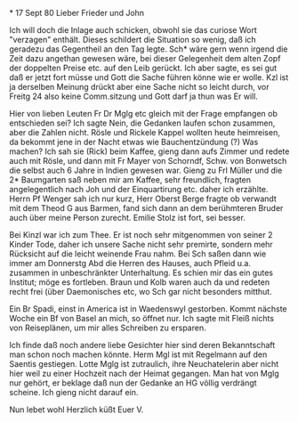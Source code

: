  <Heinrichsbad>* 17 Sept 80
Lieber Frieder und John

Ich will doch die Inlage auch schicken, obwohl sie das curiose Wort "verzagen" enthält. Dieses schildert die Situation so wenig, daß ich geradezu das Gegentheil an den Tag legte. Sch<ott>* wäre gern wenn irgend die Zeit dazu angethan gewesen wäre, bei dieser Gelegenheit dem alten Zopf der doppelten Preise etc. auf den Leib gerückt. Ich aber sagte, es sei gut daß er jetzt fort müsse und Gott die Sache führen könne wie er wolle. Kzl ist ja derselben Meinung drückt aber eine Sache nicht so leicht durch, vor Freitg 24 also keine Comm.sitzung und Gott darf ja thun was Er will.

Hier von lieben Leuten Fr Dr Mglg etc gleich mit der Frage empfangen ob entschieden sei? Ich sagte Nein, die Gedanken laufen schon zusammen, aber die Zahlen nicht. Rösle und Rickele Kappel wollten heute heimreisen, da bekommt jene in der Nacht etwas wie Bauchentzündung (?) Was machen? Ich sah sie (Rick) beim Kaffee, gieng dann aufs Zimmer und redete auch mit Rösle, und dann mit Fr Mayer von Schorndf, Schw. von Bonwetsch die selbst auch 6 Jahre in Indien gewesen war. Gieng zu Frl Müller und die 2* Baumgarten saß neben mir am Kaffee, sehr freundlich, fragten angelegentlich nach Joh und der Einquartirung etc. daher ich erzählte. Herrn Pf Wenger sah ich nur kurz, Herr Oberst Berge fragte ob verwandt mit dem Theod G aus Barmen, fand sich dann an dem berühmteren Bruder auch über meine Person zurecht. Emilie Stolz ist fort, sei besser.

Bei Kinzl war ich zum Thee. Er ist noch sehr mitgenommen von seiner 2 Kinder Tode, daher ich unsere Sache nicht sehr premirte, sondern mehr Rücksicht auf die leicht weinende Frau nahm. Bei Sch saßen dann wie immer am Donnerstg Abd die Herren des Hauses, auch Pfleid u.a. zusammen in unbeschränkter Unterhaltung. Es schien mir das ein gutes Institut; möge es fortleben. Braun und Kolb waren auch da und redeten recht frei (über Daemonisches etc, wo Sch gar nicht besonders mitthut.

Ein Br Spadi, einst in America ist in Waedenswyl gestorben. Kommt nächste Woche ein Bf von Basel an mich, so öffnet nur. Ich sagte mit Fleiß nichts von Reiseplänen, um mir alles Schreiben zu ersparen.

Ich finde daß noch andere liebe Gesichter hier sind deren Bekanntschaft man schon noch machen könnte. Herm Mgl ist mit Regelmann auf den Saentis gestiegen. Lotte Mglg ist zutraulich, ihre Neuchatelerin aber nicht hier weil zu einer Hochzeit nach der Heimat gegangen. Man hat von Mglg nur gehört, er beklage daß nun der Gedanke an HG völlig verdrängt scheine. Ich gieng nicht darauf ein.

 Nun lebet wohl
 Herzlich küßt Euer V.
